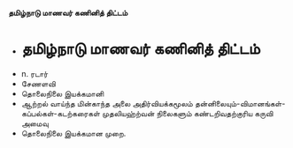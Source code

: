 **தமிழ்நாடு மாணவர் கணினித் திட்டம்**
- # தமிழ்நாடு மாணவர் கணினித் திட்டம்
- n. ரடார்
- சேணளவி
- தொலைநிலை இயக்கமானி
- ஆற்றல் வாய்ந்த மின்காந்த அலை அதிர்வியக்கமூலம் தன்னிலையும்-விமானங்கள்-கப்பல்கள்-கடற்கரைகள் முதலியஹ்ற்வன் நிலைகளும் கண்டறிவதற்குரிய கருவி அமைவு
- தொலைநிலை இயக்கமான முறை.

